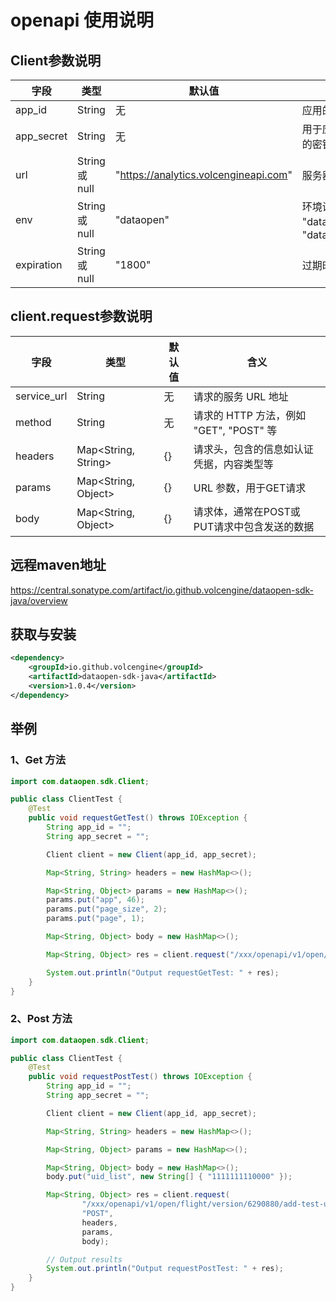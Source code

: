 # openapi 使用说明

## Client参数说明

| 字段       | 类型            | 默认值                          | 含义                            |
|------------|-----------------|---------------------------------|---------------------------------|
| app_id     | String          | 无                              | 应用的唯一标识符                  |
| app_secret | String          | 无                              | 用于应用的安全认证的密钥          |
| url        | String 或 null | "https://analytics.volcengineapi.com"    | 服务器的URL地址                  |
| env        | String 或 null | "dataopen"                      | 环境设置，可选值为 "dataopen" 或 "dataopen_staging" |
| expiration | String 或 null | "1800"                          | 过期时间，单位是秒            |

## client.request参数说明

| 字段         | 类型                               | 默认值    | 含义                                            |
|--------------|------------------------------------|-----------|------------------------------------------------|
| service_url  | String                             | 无        | 请求的服务 URL 地址                            |
| method       | String                             | 无        | 请求的 HTTP 方法，例如 "GET", "POST" 等        |
| headers      | Map<String, String>                | {}        | 请求头，包含的信息如认证凭据，内容类型等       |
| params       | Map<String, Object>                | {}        | URL 参数，用于GET请求                          |
| body         | Map<String, Object>                | {}        | 请求体，通常在POST或PUT请求中包含发送的数据    |

## 远程maven地址

https://central.sonatype.com/artifact/io.github.volcengine/dataopen-sdk-java/overview

## 获取与安装

```xml
<dependency>
    <groupId>io.github.volcengine</groupId>
    <artifactId>dataopen-sdk-java</artifactId>
    <version>1.0.4</version>
</dependency>
```

## 举例

### 1、Get 方法

```java
import com.dataopen.sdk.Client;

public class ClientTest {
    @Test
    public void requestGetTest() throws IOException {
        String app_id = "";
        String app_secret = "";

        Client client = new Client(app_id, app_secret);

        Map<String, String> headers = new HashMap<>();

        Map<String, Object> params = new HashMap<>();
        params.put("app", 46);
        params.put("page_size", 2);
        params.put("page", 1);

        Map<String, Object> body = new HashMap<>();

        Map<String, Object> res = client.request("/xxx/openapi/v1/open/flight-list", "GET", headers, params, body);

        System.out.println("Output requestGetTest: " + res);
    }
}
```

### 2、Post 方法

```java
import com.dataopen.sdk.Client;

public class ClientTest {
    @Test
    public void requestPostTest() throws IOException {
        String app_id = "";
        String app_secret = "";

        Client client = new Client(app_id, app_secret);

        Map<String, String> headers = new HashMap<>();

        Map<String, Object> params = new HashMap<>();

        Map<String, Object> body = new HashMap<>();
        body.put("uid_list", new String[] { "1111111110000" });

        Map<String, Object> res = client.request(
                "/xxx/openapi/v1/open/flight/version/6290880/add-test-user",
                "POST",
                headers,
                params,
                body);

        // Output results
        System.out.println("Output requestPostTest: " + res);
    }
}
```
